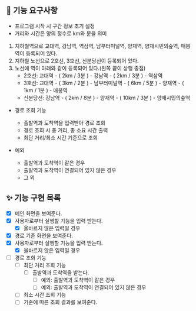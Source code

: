 ## 🎈 기능 요구사항
- 프로그램 시작 시 구간 정보 초기 설정
- 거리와 시간은 양의 정수로 km와 분을 의미
1. 지하철역으로 교대역, 강남역, 역삼역, 남부터미널역, 양재역, 양재시민의숲역, 매봉역이 등록되어 있다.
2. 지하철 노선으로 2호선, 3호선, 신분당선이 등록되어 있다.
3. 노선에 역이 아래와 같이 등록되어 있다.(왼쪽 끝이 상행 종점)
    - 2호선: 교대역 - ( 2km / 3분 ) - 강남역 - ( 2km / 3분 ) - 역삼역
    - 3호선: 교대역 - ( 3km / 2분 ) - 남부터미널역 - ( 6km / 5분 ) - 양재역 - ( 1km / 1분 ) - 매봉역
    - 신분당선: 강남역 - ( 2km / 8분 ) - 양재역 - ( 10km / 3분 ) - 양재시민의숲역

- 경로 조회 기능 
  - 출발역과 도착역을 입력받아 경로 조회
  - 경로 조회 시 총 거리, 총 소요 시간 출력
  - 최단 거리/최소 시간 기준으로 조회

- 예외 
  - 출발역과 도착역이 같은 경우
  - 출발역과 도착역이 연결되어 있지 않은 경우
  - 그 외
  
## ✨ 기능 구현 목록
- [X] 메인 화면을 보여준다.
- [X] 사용자로부터 실행할 기능을 입력 받는다.
  - [X] 올바르지 않은 입력일 경우
- [X] 경로 기준 화면을 보여준다.
- [X] 사용자로부터 실행할 기능을 입력 받는다.
  - [X] 올바르지 않은 입력일 경우
- [ ] 경로 조회 기능
  - [ ] 최단 거리 조회 기능
    - [ ] 출발역과 도착역을 받는다.
       - [ ] 예외: 출발역과 도착역이 같은 경우 
       - [ ] 예외: 출발역과 도착역이 연결되어 있지 않은 경우
  - [ ] 최소 시간 조회 기능
  - [ ] 기준에 따른 조회 결과를 보여준다.
